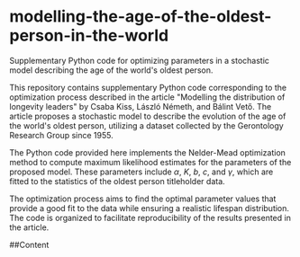 # modelling-the-age-of-the-oldest-person-in-the-world
Supplementary Python code for optimizing parameters in a stochastic model describing the age of the world's oldest person.

This repository contains supplementary Python code corresponding to the optimization process described in the article "Modelling the distribution of longevity leaders" by Csaba Kiss, László Németh, and Bálint Vető. The article proposes a stochastic model to describe the evolution of the age of the world's oldest person, utilizing a dataset collected by the Gerontology Research Group since 1955.

The Python code provided here implements the Nelder-Mead optimization method to compute maximum likelihood estimates for the parameters of the proposed model. These parameters include $\alpha$, $K$, $b$, $c$, and $\gamma$, which are fitted to the statistics of the oldest person titleholder data.

The optimization process aims to find the optimal parameter values that provide a good fit to the data while ensuring a realistic lifespan distribution. The code is organized to facilitate reproducibility of the results presented in the article.

##Content


